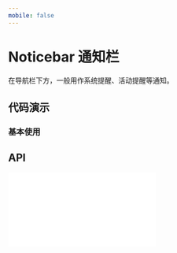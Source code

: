 ```yaml
---
mobile: false
---
```


# Noticebar 通知栏

在导航栏下方，一般用作系统提醒、活动提醒等通知。

## 代码演示

### 基本使用

<code src="../../packages/wonder-ui/src/Noticebar/demo/demo1.tsx"></code>

## API

<embed src="../../packages/wonder-ui/src/Noticebar/index.md"></embed>
